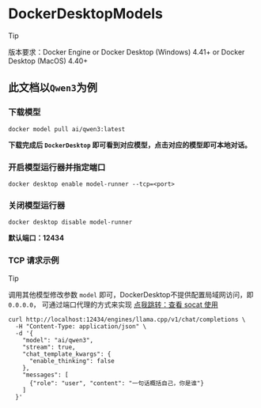 # DockerDesktopModels

> [!TIP]
> 版本要求：Docker Engine or Docker Desktop (Windows) 4.41+ or Docker Desktop (MacOS) 4.40+

<Linkcard url="https://docs.docker.com/ai/model-runner/#how-do-i-interact-through-the-openai-api" title="官方文档" description="https://docs.docker.com/ai/model-runner/#how-do-i-interact-through-the-openai-api"/>

## 此文档以`Qwen3`为例

### 下载模型
```shell
docker model pull ai/qwen3:latest
```

**下载完成后 `DockerDesktop` 即可看到对应模型，点击对应的模型即可本地对话。**


### 开启模型运行器并指定端口
```shell
docker desktop enable model-runner --tcp=<port>
```

### 关闭模型运行器
```shell
docker desktop disable model-runner
```

**默认端口：12434**

### TCP 请求示例

> [!TIP]
> 调用其他模型修改参数 `model` 即可，DockerDesktop不提供配置局域网访问，即 `0.0.0.0`，
> 可通过端口代理的方式来实现
> [点我跳转：查看 socat 使用](../other/mac-application.md#端口转发-socat)


```shell
curl http://localhost:12434/engines/llama.cpp/v1/chat/completions \
  -H "Content-Type: application/json" \
  -d '{
    "model": "ai/qwen3",
    "stream": true,
    "chat_template_kwargs": {
      "enable_thinking": false
    },
    "messages": [
      {"role": "user", "content": "一句话概括自己，你是谁"}
    ]
  }'
```